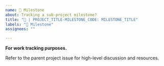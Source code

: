 ```yaml
---
name: 🎯 Milestone
about: Tracking a sub-project milestone?
title: "🎯 | PROJECT_TITLE-MILESTONE_CODE: MILESTONE_TITLE"
labels: "🎯 Milestone"
assignees: ""

---
```


**For work tracking purposes.**

Refer to the parent project issue for high-level discussion and resources.

<!--TODO-->
<!--Assign the issue to the team-->
<!--Assign the issue to the parent project.-->
<!--Convert this issue into an Epic in ZenHub and set dates. Associate respective tasks to it using the Epic feature.-->
